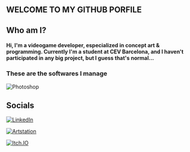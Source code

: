 WELCOME TO MY GITHUB PORFILE
---

## Who am I?

#### Hi, I'm a videogame developer, especialized in concept art & programming. Currently I'm a student at CEV Barcelona, and I haven't participated in any big project, but I guess that's normal...

### These are the softwares I manage

![Photoshop](https://img.shields.io/badge/Photoshop-FFFFFF?style=for-the-badge&logo=AdobePhotoshop&logoColor=white&labelColor=31A8FF)


## Socials

[![LinkedIn](https://img.shields.io/badge/LinkedIn-PauMadorell-FFFFFF?style=for-the-badge&logo=linkedin&logoColor=white&labelColor=0A66C2)](https://www.linkedin.com/in/pau-madorell-taulats-765431224/)  

[![Artstation](https://img.shields.io/badge/Artstation-MiauPadu-FFFFFF?style=for-the-badge&logo=Artstation&logoColor=blue&labelColor=13AFF0)](https://www.artstation.com/miau_padu)

[![Itch.IO](https://img.shields.io/badge/Itch.io-MiauPadu-FFFFFF?style=for-the-badge&logo=Itch.io&logoColor=white&labelColor=FA5C5C)](https://miau-padu.itch.io/)
